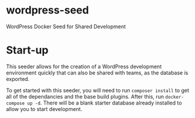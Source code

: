 # wordpress-seed
WordPress Docker Seed for Shared Development

# Start-up
This seeder allows for the creation of a WordPress development environment quickly that can also be shared with teams, as the database is exported. 

To get started with this seeder, you will need to run `composer install` to get all of the dependancies and the base build plugins. 
After this, run `docker-compose up -d`. There will be a blank starter database already installed to allow you to start development. 
